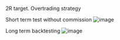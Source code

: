 2R target.
Overtrading strategy

Short term test without commission
![image](https://github.com/user-attachments/assets/e8649c15-c9d9-4c8f-9183-320959e25cf8)


Long term backtesting
![image](https://github.com/user-attachments/assets/a4a604a3-a9cc-4e03-872b-2ec2948bbd26)
